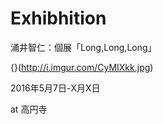 # Exhibhition

涌井智仁：個展「Long,Long,Long」

{}(http://i.imgur.com/CyMIXkk.jpg)


2016年5月7日-X月X日

at 高円寺

